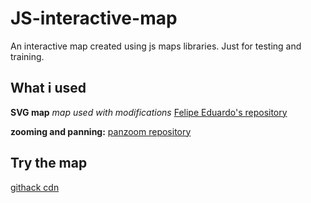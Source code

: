 # JS-interactive-map

An interactive map created using js maps libraries. Just for testing and training.

## What i used

**SVG map**
_map used with modifications_
[Felipe Eduardo's repository](https://github.com/felipeduardo/mapa-brasil-svg)

**zooming and panning:**
[panzoom repository](https://github.com/timmywil/panzoom)

## Try the map

[githack cdn](https://rawcdn.githack.com/B-Rios/JS-interactive-map/c3f27792a5b8b658b62c3e3da39023cc35a90f48/index.html)
